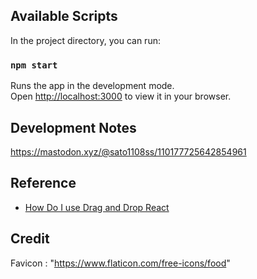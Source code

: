 ## Available Scripts

In the project directory, you can run:

### `npm start`

Runs the app in the development mode.\
Open [http://localhost:3000](http://localhost:3000/menu-creator) to view it in your browser.

## Development Notes
https://mastodon.xyz/@sato1108ss/110177725642854961

## Reference
- [How Do I use Drag and Drop React](https://rootstack.com/en/blog/how-do-i-use-drag-and-drop-react) 
## Credit 
Favicon : "https://www.flaticon.com/free-icons/food"
